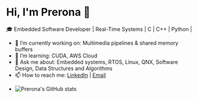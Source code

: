 # Hi, I'm Prerona 👋

🎓 Embedded Software Developer | Real-Time Systems | C | C++ | Python |

- 🔭 I’m currently working on: Multimedia pipelines & shared memory buffers
- 🌱 I’m learning: CUDA, AWS Cloud
- 💬 Ask me about: Embedded systems, RTOS, Linux, QNX, Software Design, Data Structures and Algorithms 
- 📫 How to reach me: [LinkedIn](https://www.linkedin.com/in/prerona-ghosh-341930145/) | [Email](preronaghosh1997@gmail.com)
- <!--
- 💻 Portfolio: [your-portfolio.com](https://your-portfolio.com) -->


<!-- GitHub Stats -->
![Prerona's GitHub stats](https://github-readme-stats.vercel.app/api?username=preronaghosh&show_icons=true&theme=radical)

